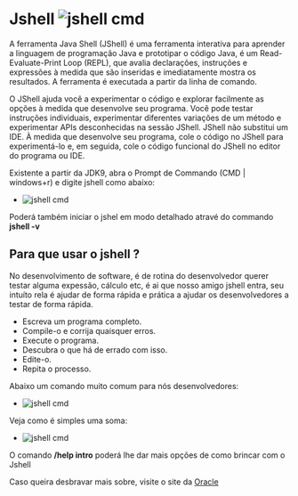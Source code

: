 # Jshell ![jshell cmd](https://docs.oracle.com/en/dcommon/img/oracle-doc-logo.png)
A ferramenta Java Shell (JShell) é uma ferramenta interativa para aprender a linguagem de programação Java e prototipar o código Java, é um Read-Evaluate-Print Loop (REPL), que avalia declarações, instruções e expressões à medida que são inseridas e imediatamente mostra os resultados. A ferramenta é executada a partir da linha de comando.

O JShell ajuda você a experimentar o código e explorar facilmente as opções à medida que desenvolve seu programa. Você pode testar instruções individuais, experimentar diferentes variações de um método e experimentar APIs desconhecidas na sessão JShell. JShell não substitui um IDE. À medida que desenvolve seu programa, cole o código no JShell para experimentá-lo e, em seguida, cole o código funcional do JShell no editor do programa ou IDE.

Existente a partir da JDK9, abra o Prompt de Commando (CMD | windows+r) e digite jshell como abaixo:

* ![jshell cmd](https://i.imgur.com/FKn4p6P.png)

Poderá também iniciar o jshel em modo detalhado atravé do commando <b>jshell -v</b>

## Para que usar o jshell ?
No desenvolvimento de software, é de rotina do desenvolvedor querer testar alguma expessão, cálculo etc, é ai que nosso amigo jshell entra, seu intuíto rela é ajudar de forma rápida e prática a ajudar os desenvolvedores a testar de forma rápida.

* Escreva um programa completo.
* Compile-o e corrija quaisquer erros.
* Execute o programa.
* Descubra o que há de errado com isso.
* Edite-o.
* Repita o processo.

Abaixo um comando muito comum para nós desenvolvedores:
* ![jshell cmd](https://i.imgur.com/DDN5FiH.png)

Veja como é simples uma soma:
* ![jshell cmd](https://i.imgur.com/5BbPaT9.png)

O comando <b>/help intro</b> poderá lhe dar mais opções de como brincar com o Jshell

Caso queira desbravar mais sobre, visite o site da <a href="https://docs.oracle.com/javase/9/jshell/commands.htm#JSHEL-GUID-34165A38-E6D0-459D-9947-4DEA9845A71A" target="_blank">Oracle</a>
